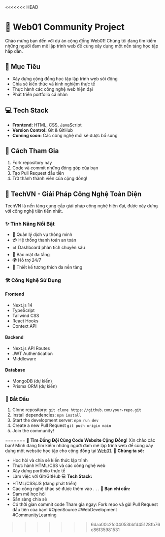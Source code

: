 <<<<<<< HEAD
# 🚀 Web01 Community Project

Chào mừng bạn đến với dự án cộng đồng Web01! Chúng tôi đang tìm kiếm những người đam mê lập trình web để cùng xây dựng một nền tảng học tập hấp dẫn.

## 🎯 Mục Tiêu

- Xây dựng cộng đồng học tập lập trình web sôi động
- Chia sẻ kiến thức và kinh nghiệm thực tế
- Thực hành các công nghệ web hiện đại
- Phát triển portfolio cá nhân

## 💻 Tech Stack

- **Frontend:** HTML, CSS, JavaScript
- **Version Control:** Git & GitHub
- **Coming soon:** Các công nghệ mới sẽ được bổ sung

## 🤝 Cách Tham Gia

1. Fork repository này
2. Code và commit những đóng góp của bạn
3. Tạo Pull Request đầu tiên
4. Trở thành thành viên của cộng đồng!

## 🌟 TechVN - Giải Pháp Công Nghệ Toàn Diện

TechVN là nền tảng cung cấp giải pháp công nghệ hiện đại, được xây dựng với công nghệ tiên tiến nhất.

### ✨ Tính Năng Nổi Bật

- 🎉 Quản lý dịch vụ thông minh
- 💳 Hệ thống thanh toán an toàn
- 📊 Dashboard phân tích chuyên sâu
- 🔐 Bảo mật đa tầng
- 🌍 Hỗ trợ 24/7
- 📱 Thiết kế tương thích đa nền tảng

### 🛠 Công Nghệ Sử Dụng

#### Frontend
- Next.js 14
- TypeScript
- Tailwind CSS
- React Hooks
- Context API

#### Backend
- Next.js API Routes
- JWT Authentication
- Middleware

#### Database
- MongoDB (dự kiến)
- Prisma ORM (dự kiến)

### 🚀 Bắt Đầu

1. Clone repository: `git clone https://github.com/your-repo.git`
2. Install dependencies: `npm install`
3. Start the development server: `npm run dev`
4. Create a new Pull Request `git push origin main`
5. Join the community!

=======
🌟 **Tìm Đồng Đội Cùng Code Website Cộng Đồng!**
Xin chào các bạn! Mình đang tìm kiếm những người đam mê lập trình web để cùng xây dựng một website học tập cho cộng đồng tại [Web01](https://github.com/ninhlailaptrinh/Web01.git).
🎯 **Chúng ta sẽ:**
- Học hỏi và chia sẻ kiến thức lập trình
- Thực hành HTML/CSS và các công nghệ web
- Xây dựng portfolio thực tế
- Làm việc với Git/GitHub
💻 **Tech Stack:**
- HTML/CSS/JS (đang phát triển)
- Các công nghệ khác sẽ được thêm vào . . . 
🤝 **Bạn chỉ cần:**
- Đam mê học hỏi
- Sẵn sàng chia sẻ
- Có thời gian commit code
Tham gia ngay: Fork repo và gửi Pull Request đầu tiên của bạn! 
#OpenSource #WebDevelopment #CommunityLearning
>>>>>>> 6daa00c2fc04053bbfd45128fb76c86f35981531
